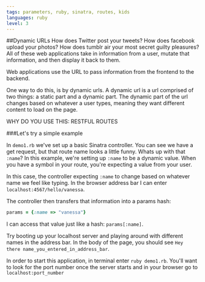 ```yaml
---
tags: parameters, ruby, sinatra, routes, kids
languages: ruby
level: 3
---
```


##Dynamic URLs
How does Twitter post your tweets? How does facebook upload your photos? How does tumblr air your most secret guilty pleasures? All of these web applications take in information from a user, mutate that information, and then display it back to them. 

Web applications use the URL to pass information from the frontend to the backend. 

One way to do this, is by dynamic urls. A dynamic url is a url comprised of two things: a static part and a dynamic part. The dynamic part of the url changes based on whatever a user types, meaning they want different content to load on the page.

WHY DO YOU USE THIS: RESTFUL ROUTES

###Let's try a simple example

In `demo1.rb` we've set up a basic Sinatra controller. You can see we have a get request, but that route name looks a little funny. Whats up with that `:name`? In this example, we're setting up `:name` to be a dynamic value. When you have a symbol in your route, you're expecting a value from your user.

In this case, the controller expecting `:name` to change based on whatever name we feel like typing. In the browser address bar I can enter `localhost:4567/hello/vanessa`.

The controller then transfers that information into a params hash:

```ruby
params = {:name => "vanessa"}
```

I can access that value just like a hash: `params[:name]`.

Try booting up your localhost server and playing around with different names in the address bar. In the body of the page, you should see `Hey there name_you_entered_in_address_bar`.

In order to start this application, in terminal enter `ruby demo1.rb`. You'll want to look for the port number once the server starts and in your browser go to `localhost:port_number`